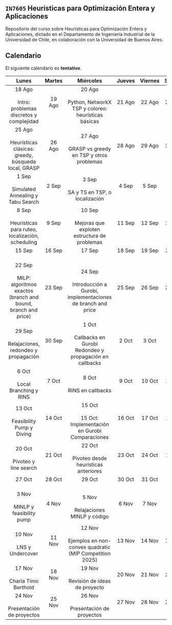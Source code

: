 `IN7605` Heurísticas para Optimización Entera y Aplicaciones 
--- 

Repositorio del curso sobre Heurísticas para Optimización Entera y Aplicaciones, dictado en el Departamento de Ingeniería Industrial de la Universidad de Chile, en colaboración con la Universidad de Buenos Aires. 

## Calendario 

El siguiente calendario es **tentativo**.

| Lunes | Martes | Miércoles | Jueves | Viernes | Sábado | Domingo |
|:-----:|:------:|:---------:|:------:|:-------:|:------:|:-------:|
| 18 Ago<br><br>Intro: problemas discretos y complejidad | 19 Ago<br><br> | 20 Ago<br><br>Python, NetworkX<br>TSP y coloreo: heurísticas básicas | 21 Ago<br><br> | 22 Ago<br><br> | 23 Ago<br><br> | 24 Ago<br><br> |
| 25 Ago<br><br>Heurísticas clásicas: greedy, búsqueda local, GRASP | 26 Ago<br><br> | 27 Ago<br><br>GRASP vs greedy en TSP y otros problemas | 28 Ago<br><br> | 29 Ago<br><br> | 30 Ago<br><br> | 31 Ago<br><br> |
| 1 Sep<br><br>Simulated Annealing y Tabu Search | 2 Sep<br><br> | 3 Sep<br><br>SA y TS en TSP, o localización | 4 Sep<br><br> | 5 Sep<br><br> | 6 Sep<br><br> | 7 Sep<br><br> |
| 8 Sep<br><br>Heurísticas para ruteo, localización, scheduling | 9 Sep<br><br> | 10 Sep<br><br>Mejoras que exploten estructura de problemas | 11 Sep<br><br> | 12 Sep<br><br> | 13 Sep<br><br> | 14 Sep<br><br> |
| 15 Sep<br><br> | 16 Sep<br><br> | 17 Sep<br><br> | 18 Sep<br><br> | 19 Sep<br><br> | 20 Sep<br><br> | 21 Sep<br><br> |
| 22 Sep<br><br>MILP: algoritmos exactos (branch and bound, branch and price) | 23 Sep<br><br> | 24 Sep<br><br>Introducción a Gurobi, implementaciones de branch and price | 25 Sep<br><br> | 26 Sep<br><br> | 27 Sep<br><br> | 28 Sep<br><br> |
| 29 Sep<br><br>Relajaciones, redondeo y propagación | 30 Sep<br><br> | 1 Oct<br><br>Callbacks en Gurobi <br>Redondeo y propagación en callbacks | 2 Oct<br><br> | 3 Oct<br><br> | 4 Oct<br><br> | 5 Oct<br><br> |
| 6 Oct<br><br>Local Branching y RINS | 7 Oct<br><br> | 8 Oct<br><br>RINS en callbacks | 9 Oct<br><br> | 10 Oct<br><br> | 11 Oct<br><br> | 12 Oct<br><br> |
| 13 Oct<br><br>Feasibility Pump y Diving | 14 Oct<br><br> | 15 Oct<br><br>15 Oct:<br>Implementación en Gurobi<br>Comparaciones | 16 Oct<br><br> | 17 Oct<br><br> | 18 Oct<br><br> | 19 Oct<br><br> |
| 20 Oct<br><br>Pivoteo y line search | 21 Oct<br><br> | 22 Oct<br><br>Pivoteo desde heurísticas anteriores | 23 Oct<br><br> | 24 Oct<br><br> | 25 Oct<br><br> | 26 Oct<br><br> |
| 27 Oct<br><br> | 28 Oct<br><br> | 29 Oct<br><br> | 30 Oct<br><br> | 31 Oct<br><br> | 1 Nov<br><br> | 2 Nov<br><br> |
| 3 Nov<br><br>MINLP y feasibility pump | 4 Nov<br><br> | 5 Nov<br><br>Relajaciones MINLP y código | 6 Nov<br><br> | 7 Nov<br><br> | 8 Nov<br><br> | 9 Nov<br><br> |
| 10 Nov<br><br>LNS y Undercover | 11 Nov<br><br> | 12 Nov<br><br>Ejemplos en non-convex quadratic (MIP Competition 2025) | 13 Nov<br><br> | 14 Nov<br><br> | 15 Nov<br><br> | 16 Nov<br><br> |
| 17 Nov<br><br>Charla Timo Berthold | 18 Nov<br><br> | 19 Nov<br><br>Revisión de ideas de proyecto | 20 Nov<br><br> | 21 Nov<br><br> | 22 Nov<br><br> | 23 Nov<br><br> |
| 24 Nov<br><br>Presentación de proyectos | 25 Nov<br><br> | 26 Nov<br><br>Presentación de proyectos | 27 Nov<br><br> | 28 Nov<br><br> | 29 Nov<br><br> | 30 Nov<br><br> |
